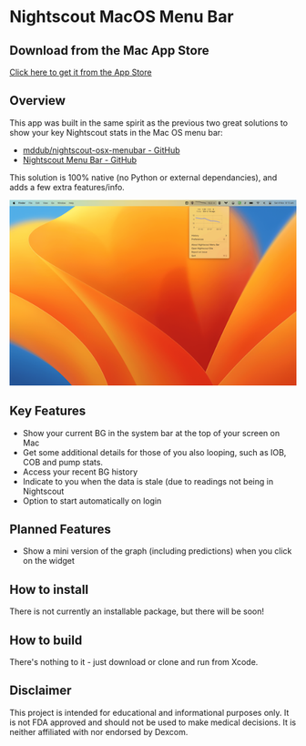 # Nightscout MacOS Menu Bar

## Download from the Mac App Store
[Click here to get it from the App Store](https://apps.apple.com/au/app/nightscout-menu-bar/id1639776072?mt=12)

## Overview

This app was built in the same spirit as the previous two great solutions to show your key Nightscout stats in the Mac OS menu bar:
* [mddub/nightscout-osx-menubar - GitHub](https://github.com/mddub/nightscout-osx-menubar)
* [Nightscout Menu Bar - GitHub](https://github.com/mpangburn/NightscoutMenuBar)

This solution is 100% native (no Python or external dependancies), and adds a few extra features/info.

[![main app screenshot](screenshot_opened_small.png)](screenshot_opened.png)

## Key Features
* Show your current BG in the system bar at the top of your screen on Mac
* Get some additional details for those of you also looping, such as IOB, COB and pump stats.
* Access your recent BG history
* Indicate to you when the data is stale (due to readings not being in Nightscout
* Option to start automatically on login

## Planned Features
* Show a mini version of the graph (including predictions) when you click on the widget

## How to install
There is not currently an installable package, but there will be soon!

## How to build
There's nothing to it - just download or clone and run from Xcode.

## Disclaimer
This project is intended for educational and informational purposes only. It is not FDA approved and should not be used to make medical decisions. It is neither affiliated with nor endorsed by Dexcom.
